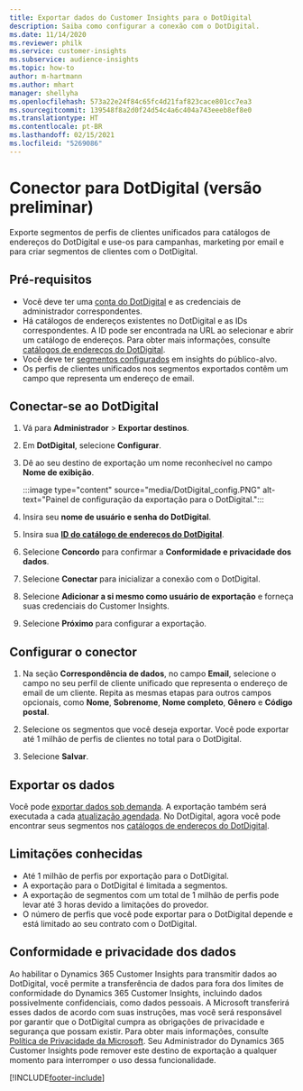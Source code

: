 ```yaml
---
title: Exportar dados do Customer Insights para o DotDigital
description: Saiba como configurar a conexão com o DotDigital.
ms.date: 11/14/2020
ms.reviewer: philk
ms.service: customer-insights
ms.subservice: audience-insights
ms.topic: how-to
author: m-hartmann
ms.author: mhart
manager: shellyha
ms.openlocfilehash: 573a22e24f84c65fc4d21faf823cace801cc7ea3
ms.sourcegitcommit: 139548f8a2d0f24d54c4a6c404a743eeeb8ef8e0
ms.translationtype: HT
ms.contentlocale: pt-BR
ms.lasthandoff: 02/15/2021
ms.locfileid: "5269086"
---
```

# <a name="connector-for-dotdigital-preview"></a>Conector para DotDigital (versão preliminar)

Exporte segmentos de perfis de clientes unificados para catálogos de endereços do DotDigital e use-os para campanhas, marketing por email e para criar segmentos de clientes com o DotDigital. 

## <a name="prerequisites"></a>Pré-requisitos

-   Você deve ter uma [conta do DotDigital](https://dotdigital.com/) e as credenciais de administrador correspondentes.
-   Há catálogos de endereços existentes no DotDigital e as IDs correspondentes. A ID pode ser encontrada na URL ao selecionar e abrir um catálogo de endereços. Para obter mais informações, consulte [catálogos de endereços do DotDigital](https://support.dotdigital.com/hc/articles/212211968-Creating-an-address-book).
-   Você deve ter [segmentos configurados](segments.md) em insights do público-alvo.
-   Os perfis de clientes unificados nos segmentos exportados contêm um campo que representa um endereço de email.

## <a name="connect-to-dotdigital"></a>Conectar-se ao DotDigital

1. Vá para **Administrador** > **Exportar destinos**.

1. Em **DotDigital**, selecione **Configurar**.

1. Dê ao seu destino de exportação um nome reconhecível no campo **Nome de exibição**.

   :::image type="content" source="media/DotDigital_config.PNG" alt-text="Painel de configuração da exportação para o DotDigital.":::

1. Insira seu **nome de usuário e senha do DotDigital**.

1. Insira sua **[ID do catálogo de endereços do DotDigital](https://support.dotdigital.com/hc/articles/212211968-Creating-an-address-book)**.

1. Selecione **Concordo** para confirmar a **Conformidade e privacidade dos dados**.

1. Selecione **Conectar** para inicializar a conexão com o DotDigital.

1. Selecione **Adicionar a si mesmo como usuário de exportação** e forneça suas credenciais do Customer Insights.

1. Selecione **Próximo** para configurar a exportação.

## <a name="configure-the-connector"></a>Configurar o conector

1. Na seção **Correspondência de dados**, no campo **Email**, selecione o campo no seu perfil de cliente unificado que representa o endereço de email de um cliente. Repita as mesmas etapas para outros campos opcionais, como **Nome**, **Sobrenome**, **Nome completo**, **Gênero** e **Código postal**.

1. Selecione os segmentos que você deseja exportar. Você pode exportar até 1 milhão de perfis de clientes no total para o DotDigital.

1. Selecione **Salvar**.

## <a name="export-the-data"></a>Exportar os dados

Você pode [exportar dados sob demanda](export-destinations.md). A exportação também será executada a cada [atualização agendada](system.md#schedule-tab). No DotDigital, agora você pode encontrar seus segmentos nos [catálogos de endereços do DotDigital](https://support.dotdigital.com/hc/articles/212211968-Creating-an-address-book).

## <a name="known-limitations"></a>Limitações conhecidas

- Até 1 milhão de perfis por exportação para o DotDigital.
- A exportação para o DotDigital é limitada a segmentos.
- A exportação de segmentos com um total de 1 milhão de perfis pode levar até 3 horas devido a limitações do provedor. 
- O número de perfis que você pode exportar para o DotDigital depende e está limitado ao seu contrato com o DotDigital.

## <a name="data-privacy-and-compliance"></a>Conformidade e privacidade dos dados

Ao habilitar o Dynamics 365 Customer Insights para transmitir dados ao DotDigital, você permite a transferência de dados para fora dos limites de conformidade do Dynamics 365 Customer Insights, incluindo dados possivelmente confidenciais, como dados pessoais. A Microsoft transferirá esses dados de acordo com suas instruções, mas você será responsável por garantir que o DotDigital cumpra as obrigações de privacidade e segurança que possam existir. Para obter mais informações, consulte [Política de Privacidade da Microsoft](https://go.microsoft.com/fwlink/?linkid=396732).
Seu Administrador do Dynamics 365 Customer Insights pode remover este destino de exportação a qualquer momento para interromper o uso dessa funcionalidade.


[!INCLUDE[footer-include](../includes/footer-banner.md)]
